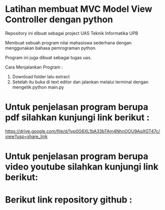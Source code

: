 # Latihan membuat MVC Model View Controller dengan python

Repository ini dibuat sebagai project UAS Teknik Informatika UPB

Membuat sebuah program nilai mahasiswa sederhana dengan menggunakan bahasa pemrograman python.

Program ini juga dibuat sebagai tugas uas.

Cara Menjalankan Program :

1. Download folder lalu extract
2. Setelah itu buka di text editor dan jalankan melalui terminal dengan          mengetik python main.py

# Untuk penjelasan program berupa pdf silahkan kunjungi link berikut :

https://drive.google.com/file/d/1yp0G6XL1bA33bTAm4NhnOOU9AqXGT47c/view?usp=share_link

# Untuk penjelasan program berupa video youtube silahkan kunjungi link berikut:

# Berikut link repository github :
